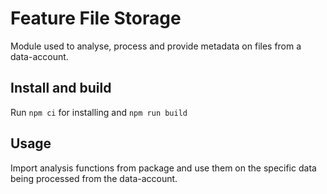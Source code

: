 # Feature File Storage

Module used to analyse, process and provide metadata on files from a data-account.

## Install and build

Run `npm ci` for installing and `npm run build`

## Usage

Import analysis functions from package and use them on the specific data being processed from the data-account.
